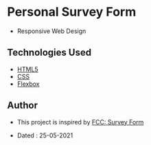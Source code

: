 # Personal Survey Form

- Responsive Web Design

## Technologies Used

- [HTML5](https://developer.mozilla.org/en-US/docs/Glossary/HTML5)
- [CSS](https://developer.mozilla.org/en-US/docs/Web/CSS)
- [Flexbox](https://developer.mozilla.org/en-US/docs/Learn/CSS/CSS_layout/Flexbox)
  
## Author

- This project is inspired by [FCC: Survey Form](https://codepen.io/freeCodeCamp/full/VPaoNP)

- Dated : 25-05-2021
